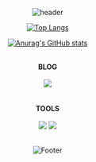 
<div align="center">
  
![header](https://capsule-render.vercel.app/api?type=waving&color=gradient&text=%20Caffhheine[@SWARVY]%20%20&height=200&fontSize=50&fontAlign=66)
  
[![Top Langs](https://github-readme-stats.vercel.app/api/top-langs/?username=SWARVY&layout=compact&theme=tokyonight)](https://github.com/SWARVY/github-readme-stats)
  
[![Anurag's GitHub stats](https://github-readme-stats.vercel.app/api?username=SWARVY&theme=tokyonight)](https://github.com/SWARVY/github-readme-stats) 
  
  <br/>
  <div><b>BLOG</b></div>
  <br/>
  <div>
    <a href="https://swarvy.tistory.com/"><img src="https://img.shields.io/badge/Tistory-000000?style=flat-square&logo=tistory&logoColor=white"/></a>
  </div>
  <br/><br/>
  <div><b>TOOLS</b></div>
  <br/>
  <div>
    <img src="https://img.shields.io/badge/JavaScript-F7DF1E?style=flat-square&logo=javascript&logoColor=black"/>
    <img src="https://img.shields.io/badge/React-61DAFB?style=flat-square&logo=react&logoColor=black"/>
  </div>
  <br/>

  ![Footer](https://capsule-render.vercel.app/api?type=waving&color=gradient&height=200&section=footer)
</div>
  
<!--
**SWARVY/SWARVY** is a ✨ _special_ ✨ repository because its `README.md` (this file) appears on your GitHub profile.

Here are some ideas to get you started:

- 🔭 I’m currently working on ...
- 🌱 I’m currently learning ...
- 👯 I’m looking to collaborate on ...
- 🤔 I’m looking for help with ...
- 💬 Ask me about ...
- 📫 How to reach me: ...
- 😄 Pronouns: ...
- ⚡ Fun fact: ...
-->
